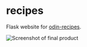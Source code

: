 # recipes
Flask website for [odin-recipes](https://github.com/thabomcodes/odin-recipes).

![Screenshot of final product](./static/images/screenshot.gif)